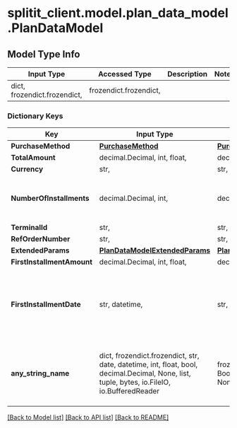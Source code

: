 # splitit_client.model.plan_data_model.PlanDataModel

## Model Type Info
Input Type | Accessed Type | Description | Notes
------------ | ------------- | ------------- | -------------
dict, frozendict.frozendict,  | frozendict.frozendict,  |  | 

### Dictionary Keys
Key | Input Type | Accessed Type | Description | Notes
------------ | ------------- | ------------- | ------------- | -------------
**PurchaseMethod** | [**PurchaseMethod**](PurchaseMethod.md) | [**PurchaseMethod**](PurchaseMethod.md) |  | 
**TotalAmount** | decimal.Decimal, int, float,  | decimal.Decimal,  |  | 
**Currency** | str,  | str,  |  | [optional] 
**NumberOfInstallments** | decimal.Decimal, int,  | decimal.Decimal,  |  | [optional] value must be a 32 bit integer
**TerminalId** | str,  | str,  |  | [optional] 
**RefOrderNumber** | str,  | str,  |  | [optional] 
**ExtendedParams** | [**PlanDataModelExtendedParams**](PlanDataModelExtendedParams.md) | [**PlanDataModelExtendedParams**](PlanDataModelExtendedParams.md) |  | [optional] 
**FirstInstallmentAmount** | decimal.Decimal, int, float,  | decimal.Decimal,  |  | [optional] 
**FirstInstallmentDate** | str, datetime,  | str,  |  | [optional] value must conform to RFC-3339 date-time
**any_string_name** | dict, frozendict.frozendict, str, date, datetime, int, float, bool, decimal.Decimal, None, list, tuple, bytes, io.FileIO, io.BufferedReader | frozendict.frozendict, str, BoolClass, decimal.Decimal, NoneClass, tuple, bytes, FileIO | any string name can be used but the value must be the correct type | [optional]

[[Back to Model list]](../../README.md#documentation-for-models) [[Back to API list]](../../README.md#documentation-for-api-endpoints) [[Back to README]](../../README.md)


